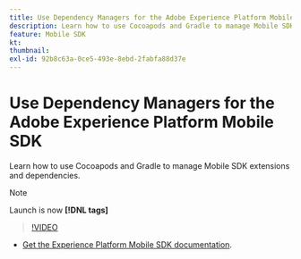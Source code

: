 ```yaml
---
title: Use Dependency Managers for the Adobe Experience Platform Mobile SDK
description: Learn how to use Cocoapods and Gradle to manage Mobile SDK extensions and dependencies. 
feature: Mobile SDK
kt: 
thumbnail:
exl-id: 92b8c63a-0ce5-493e-8ebd-2fabfa88d37e
---
```

# Use Dependency Managers for the Adobe Experience Platform Mobile SDK

Learn how to use Cocoapods and Gradle to manage Mobile SDK extensions and dependencies. 

>[!NOTE]
>
> Launch is now **[!DNL tags]**

>[!VIDEO](https://video.tv.adobe.com/v/26263/?quality=12&learn=on)

* [Get the Experience Platform Mobile SDK documentation](https://aep-sdks.gitbook.io/docs/getting-started/get-the-sdk).
